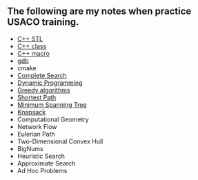 ## The following are my notes when practice USACO training.

* [C++ STL](https://github.com/cj9208/USACO/blob/master/C%2B%2B%20STL.md)
* [C++ class](https://github.com/cj9208/USACO/blob/master/C++%20class.md)
* [C++ macro](https://github.com/cj9208/USACO/blob/master/C++%20macro.md)
* [gdb](https://github.com/cj9208/USACO/blob/master/gdb.md)
* cmake
* [Complete Search](https://github.com/cj9208/USACO/blob/master/Complete%20Search.md)
* [Dynamic Programming](https://github.com/cj9208/USACO/blob/master/Dynamic%20Programming.md)
* [Greedy algorithms](https://github.com/cj9208/USACO/blob/master/Greedy%20Algorithm.md)
* [Shortest Path](https://github.com/cj9208/USACO/blob/master/Shortest%20Path.md)
* [Minimum Spanning Tree](https://github.com/cj9208/USACO/blob/master/Minimum%20Spanning%20Trees.md)
* [Knapsack](https://github.com/cj9208/USACO/blob/master/Knapsack.md)
* Computational Geometry
* Network Flow
* Eulerian Path
* Two-Dimensional Convex Hull
* BigNums
* Heuristic Search
* Approximate Search
* Ad Hoc Problems
